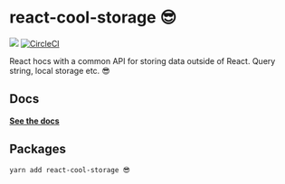 # react-cool-storage 😎

<a href="https://www.npmjs.com/package/react-cool-storage"><img src="https://img.shields.io/npm/v/react-cool-storage.svg?style=flat-square"></a>
[![CircleCI](https://circleci.com/gh/blueflag/react-cool-storage/tree/master.svg?style=shield)](https://circleci.com/gh/blueflag/react-cool-storage/tree/master)

React hocs with a common API for storing data outside of React. Query string, local storage etc. 😎

## Docs

**[See the docs](https://react-cool-storage.blueflag.codes)**

## Packages

```sh
yarn add react-cool-storage 😎
```
